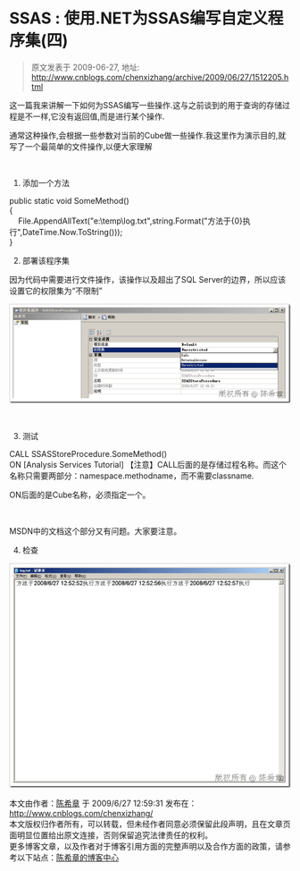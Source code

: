# SSAS :  使用.NET为SSAS编写自定义程序集(四) 
> 原文发表于 2009-06-27, 地址: http://www.cnblogs.com/chenxizhang/archive/2009/06/27/1512205.html 


这一篇我来讲解一下如何为SSAS编写一些操作.这与之前谈到的用于查询的存储过程是不一样,它没有返回值,而是进行某个操作.

 通常这种操作,会根据一些参数对当前的Cube做一些操作.我这里作为演示目的,就写了一个最简单的文件操作,以便大家理解

  

 1. 添加一个方法

 public static void SomeMethod()  
{   
    File.AppendAllText("e:\\temp\\log.txt",string.Format("方法于{0}执行",DateTime.Now.ToString()));  
}  

 2. 部署该程序集

 因为代码中需要进行文件操作，该操作以及超出了SQL Server的边界，所以应该设置它的权限集为“不限制”

 [![image](./images/1512205-image_thumb_1.png "image")](http://images.cnblogs.com/cnblogs_com/chenxizhang/WindowsLiveWriter/SSAS.NETSSAS_B6B3/image_4.png) 

  

 3. 测试

 CALL SSASStoreProcedure.SomeMethod()  
ON [Analysis Services Tutorial] 【注意】CALL后面的是存储过程名称。而这个名称只需要两部分：namespace.methodname，而不需要classname.

 ON后面的是Cube名称，必须指定一个。

  

 MSDN中的文档这个部分又有问题。大家要注意。

 4. 检查

 [![image](./images/1512205-image_thumb.png "image")](http://images.cnblogs.com/cnblogs_com/chenxizhang/WindowsLiveWriter/SSAS.NETSSAS_B6B3/image_2.png)

 本文由作者：[陈希章](http://www.xizhang.com) 于 2009/6/27 12:59:31 发布在：<http://www.cnblogs.com/chenxizhang/>  
 本文版权归作者所有，可以转载，但未经作者同意必须保留此段声明，且在文章页面明显位置给出原文连接，否则保留追究法律责任的权利。   
 更多博客文章，以及作者对于博客引用方面的完整声明以及合作方面的政策，请参考以下站点：[陈希章的博客中心](http://www.xizhang.com/blog.htm) 




